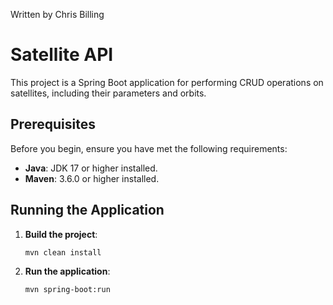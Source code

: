 Written by Chris Billing 

# Satellite API

This project is a Spring Boot application for performing CRUD operations on satellites, including their parameters and orbits.

## Prerequisites

Before you begin, ensure you have met the following requirements:
- **Java**: JDK 17 or higher installed.
- **Maven**: 3.6.0 or higher installed.

## Running the Application

1. **Build the project**:
    ```sh
    mvn clean install
    ```
2. **Run the application**:
    ```sh
    mvn spring-boot:run
    ```
